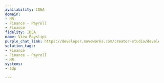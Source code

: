 ```yaml
---
availability: IDEA
domain:
- HR
- Finance - Payroll
- Finance
fidelity: IDEA
name: View Payslips
purple_chat_link: https://developer.moveworks.com/creator-studio/developer-tools/purple-chat/?conversation=%7B%22startTimestamp%22%3A%2211%3A43+AM%22%2C%22messages%22%3A%5B%7B%22role%22%3A%22user%22%2C%22parts%22%3A%5B%7B%22richText%22%3A%22Can+you+show+me+my+paychecks+for+the+past+few+months%3F%22%7D%5D%7D%2C%7B%22role%22%3A%22assistant%22%2C%22parts%22%3A%5B%7B%22richText%22%3A%22%3Cp%3EHere%27s+a+summary+of+your+recent+paychecks.+%3Cbr%3E%3C%2Fp%3E%22%7D%2C%7B%22richText%22%3A%22%3Cb%3EPaycheck%3A+March+15%2C+2023%3C%2Fb%3E%3Cbr%3E%3Cb%3EDate+Deposited%3A%3C%2Fb%3E+March+15%2C+2023%3Cbr%3E%3Cb%3EAmount%3A%3C%2Fb%3E+%241537.42%22%7D%2C%7B%22richText%22%3A%22%3Cb%3EPaycheck%3A+March+1%2C+2023%3C%2Fb%3E%3Cbr%3E%3Cb%3EDate+Deposited%3A%3C%2Fb%3E+March+1%2C+2023%3Cbr%3E%3Cb%3EAmount%3A%3C%2Fb%3E+%241542.75%22%7D%2C%7B%22richText%22%3A%22%3Cb%3EPaycheck%3A+February+15%2C+2023%3C%2Fb%3E%3Cbr%3E%3Cb%3EDate+Deposited%3A%3C%2Fb%3E+February+15%2C+2023%3Cbr%3E%3Cb%3EAmount%3A%3C%2Fb%3E+%241528.60%22%7D%2C%7B%22richText%22%3A%22%3Cb%3EPaycheck%3A+February+1%2C+2023%3C%2Fb%3E%3Cbr%3E%3Cb%3EDate+Deposited%3A%3C%2Fb%3E+February+1%2C+2023%3Cbr%3E%3Cb%3EAmount%3A%3C%2Fb%3E+%241530.99%22%7D%2C%7B%22richText%22%3A%22%3Cb%3EPaycheck%3A+January+15%2C+2023%3C%2Fb%3E%3Cbr%3E%3Cb%3EDate+Deposited%3A%3C%2Fb%3E+January+15%2C+2023%3Cbr%3E%3Cb%3EAmount%3A%3C%2Fb%3E+%241501.33%22%7D%2C%7B%22richText%22%3A%22%3Cb%3EPaycheck%3A+January+1%2C+2023%3C%2Fb%3E%3Cbr%3E%3Cb%3EDate+Deposited%3A%3C%2Fb%3E+January+1%2C+2023%3Cbr%3E%3Cb%3EAmount%3A%3C%2Fb%3E+%241503.22%22%7D%5D%7D%5D%7D
solution_tags:
- Finance
- Finance - Payroll
- HR
systems:
- adp

---
```

